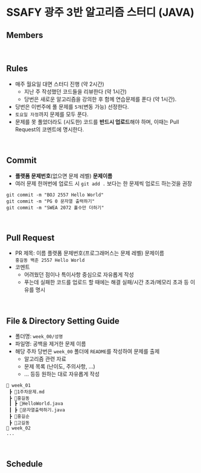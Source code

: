# SSAFY 광주 3반 알고리즘 스터디 (JAVA)

## Members

<br>

## Rules

-  매주 월요일 대면 스터디 진행 (약 2시간)
   -   지난 주 작성했던 코드들을 리뷰한다 (약 1시간)
   -   당번은 새로운 알고리즘을 강의한 후 함께 연습문제를 푼다 (약 1시간).
-  당번은 이번주에 풀 문제를 `5개`(변동 가능) 선정한다.
-  `토요일 자정`까지 문제를 모두 푼다.
-  문제를 못 풀었더라도 (시도한) 코드를 **반드시 업로드**해야 하며, 이때는 Pull Request의 코멘트에 명시한다.

<br>

## Commit 
- **플랫폼 문제번호**(없으면 문제 레벨) **문제이름**
- 여러 문제 한꺼번에 업로드 시 `git add .` 보다는 한 문제씩 업로드 하는것을 권장
```
git commit -m "BOJ 2557 Hello World"
git commit -m "PG 0 문자열 출력하기"
git commit -m "SWEA 2072 홀수만 더하기"
```

<br>

## Pull Request 
- PR 제목: 이름 플랫폼 문제번호(프로그래머스는 문제 레벨) 문제이름 <br>
`홍길동 백준 2557 Hello World`
- 코멘트
  - 어려웠던 점이나 특이사항 중심으로 자유롭게 작성
  - 푸는데 실패한 코드를 업로드 할 때에는 해결 실패/시간 초과/메모리 초과 등 이유를 명시

<br>

## File & Directory Setting Guide
- 폴더명: `week_00/성명`
- 파일명: 공백을 제거한 문제 이름
- 해당 주차 당번은 `week_00` 폴더에 `README`를 작성하여 문제를 출제
  - 알고리즘 관련 자료
  - 문제 목록 (난이도, 주의사항, ...)
  - ... 등등 원하는 대로 자유롭게 작성
```
📂 week_01
 ┣ 📜1주차문제.md
 ┣ 📂홍길동
 ┃ ┣ 📜HelloWorld.java
 ┃ ┣ 📜문자열출력하기.java
 ┣ 📂홍길순
 ┣ 📂고길동
📂 week_02
...
 ```


<br>

## Schedule